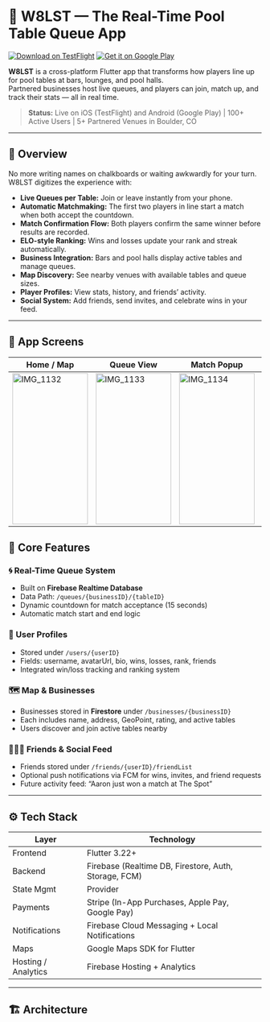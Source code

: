 # 🎱 W8LST — The Real-Time Pool Table Queue App

[![Download on TestFlight](https://img.shields.io/badge/iOS-TestFlight-blue?logo=apple)](https://testflight.apple.com/join/XwscEuc6)
[![Get it on Google Play](https://img.shields.io/badge/Android-Google%20Play-green?logo=google-play)](https://play.google.com/store/apps/details?id=com.w8lst.app)

**W8LST** is a cross-platform Flutter app that transforms how players line up for pool tables at bars, lounges, and pool halls.  
Partnered businesses host live queues, and players can join, match up, and track their stats — all in real time.

> **Status:** Live on iOS (TestFlight) and Android (Google Play) | 100+ Active Users | 5+ Partnered Venues in Boulder, CO
---

## 🚀 Overview

No more writing names on chalkboards or waiting awkwardly for your turn.  
W8LST digitizes the experience with:

- **Live Queues per Table:** Join or leave instantly from your phone.  
- **Automatic Matchmaking:** The first two players in line start a match when both accept the countdown.  
- **Match Confirmation Flow:** Both players confirm the same winner before results are recorded.  
- **ELO-style Ranking:** Wins and losses update your rank and streak automatically.  
- **Business Integration:** Bars and pool halls display active tables and manage queues.  
- **Map Discovery:** See nearby venues with available tables and queue sizes.  
- **Player Profiles:** View stats, history, and friends’ activity.  
- **Social System:** Add friends, send invites, and celebrate wins in your feed.  

---

## 📱 App Screens

| Home / Map | Queue View | Match Popup | Profile |
|-------------|-------------|--------------|-----------|
| <img width="150" height="300" alt="IMG_1132" src="https://github.com/user-attachments/assets/96cac3eb-b4f7-46e6-be64-62c5d6743e0d" /> |<img width="150" height="300" alt="IMG_1133" src="https://github.com/user-attachments/assets/6345e1a1-fd0c-4570-bb83-ea20002d68f2" /> |<img width="150" height="300" alt="IMG_1134" src="https://github.com/user-attachments/assets/0e579642-b49f-491f-a0b0-76aa4170b724" />|<img width="150" height="300" alt="IMG_1135" src="https://github.com/user-attachments/assets/5091f965-d078-4f05-b24e-7d653574f772" /> |



## 🧩 Core Features

### 🌀 Real-Time Queue System
- Built on **Firebase Realtime Database**
- Data Path: `/queues/{businessID}/{tableID}`
- Dynamic countdown for match acceptance (15 seconds)
- Automatic match start and end logic

### 👤 User Profiles
- Stored under `/users/{userID}`
- Fields: username, avatarUrl, bio, wins, losses, rank, friends
- Integrated win/loss tracking and ranking system

### 🗺️ Map & Businesses
- Businesses stored in **Firestore** under `/businesses/{businessID}`
- Each includes name, address, GeoPoint, rating, and active tables
- Users discover and join active tables nearby

### 🧑‍🤝‍🧑 Friends & Social Feed
- Friends stored under `/friends/{userID}/friendList`
- Optional push notifications via FCM for wins, invites, and friend requests
- Future activity feed: “Aaron just won a match at The Spot”

---

## ⚙️ Tech Stack

| Layer | Technology |
|-------|-------------|
| Frontend | Flutter 3.22+ |
| Backend | Firebase (Realtime DB, Firestore, Auth, Storage, FCM) |
| State Mgmt | Provider |
| Payments | Stripe (In-App Purchases, Apple Pay, Google Pay) |
| Notifications | Firebase Cloud Messaging + Local Notifications |
| Maps | Google Maps SDK for Flutter |
| Hosting / Analytics | Firebase Hosting + Analytics |

---

## 🏗️ Architecture

